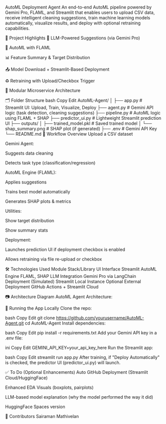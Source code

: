 AutoML Deployment Agent 
An end-to-end AutoML pipeline powered by Gemini Pro, FLAML, and Streamlit that enables users to upload CSV data, receive intelligent cleaning suggestions, train machine learning models automatically, visualize results, and deploy with optional retraining capabilities.

📌 Project Highlights
🧠 LLM-Powered Suggestions (via Gemini Pro)

🔧 AutoML with FLAML

📊 Feature Summary & Target Distribution

📤 Model Download + Streamlit-Based Deployment

♻️ Retraining with Upload/Checkbox Trigger

🧩 Modular Microservice Architecture

🗂️ Folder Structure
bash
Copy
Edit
AutoML-Agent/
│
├── app.py                   # Streamlit UI: Upload, Train, Visualize, Deploy
├── agent.py                 # Gemini API logic (task detection, cleaning suggestions)
├── pipeline.py              # AutoML logic using FLAML + SHAP
├── predictor_ui.py          # Lightweight Streamlit prediction UI
├── outputs/
│   ├── trained_model.pkl    # Saved trained model
│   └── shap_summary.png     # SHAP plot (if generated)
├── .env                     # Gemini API Key
└── README.md
🔁 Workflow Overview
Upload a CSV dataset

Gemini Agent:

Suggests data cleaning

Detects task type (classification/regression)

AutoML Engine (FLAML):

Applies suggestions

Trains best model automatically

Generates SHAP plots & metrics

Utilities:

Show target distribution

Show summary stats

Deployment:

Launches prediction UI if deployment checkbox is enabled

Allows retraining via file re-upload or checkbox

🛠️ Technologies Used
Module	Stack/Library
UI Interface	Streamlit
AutoML Engine	FLAML, SHAP
LLM Integration	Gemini Pro via LangChain
Deployment (Simulated)	Streamlit Local Instance
Optional External Deployment	GitHub Actions + Streamlit Cloud

📷 Architecture Diagram
AutoML Agent Architecture:


🚀 Running the App Locally
Clone the repo:

bash
Copy
Edit
git clone https://github.com/yourusername/AutoML-Agent.git
cd AutoML-Agent
Install dependencies:

bash
Copy
Edit
pip install -r requirements.txt
Add your Gemini API key in a .env file:

ini
Copy
Edit
GEMINI_API_KEY=your_api_key_here
Run the Streamlit app:

bash
Copy
Edit
streamlit run app.py
After training, if "Deploy Automatically" is checked, the predictor UI (predictor_ui.py) will launch.

✅ To Do (Optional Enhancements)
 Auto GitHub Deployment (Streamlit Cloud/HuggingFace)

 Enhanced EDA Visuals (boxplots, pairplots)

 LLM-based model explanation (why the model performed the way it did)

 HuggingFace Spaces version

🙌 Contributors
Sairaman Mathivelan